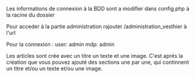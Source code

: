 Les informations de connexion à la BDD sont a modifier dans config.php à la racine du dossier

Pour acceder à la partie administration rajouter /administration_vesthier à l'url 

Pour la connexion : user: admin mdp: admin

Les articles sont crée avec un titre un texte et une image. C'est aprés la création que vous pouvez ajouté des sections une par une, qui continnent un titre et/ou un texte et/ou une image.